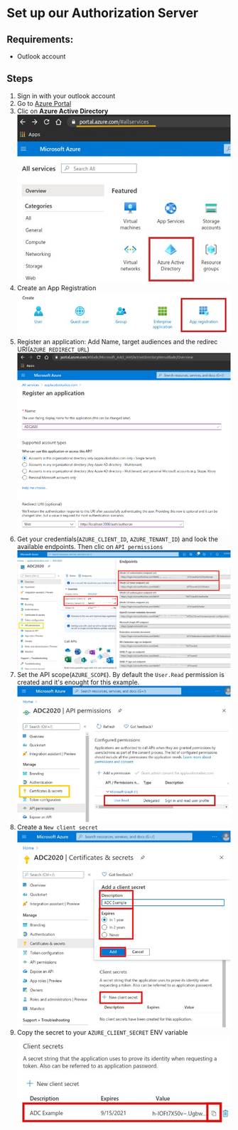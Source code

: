 # Set up our Authorization Server

## Requirements:
* Outlook account

## Steps
1. Sign in with your outlook account
2. Go to [Azure Portal](https://portal.azure.com/)
3. Clic on **Azure Active Directory** ![Step1](images/azure/1-step.jpg)
4. Create an App Registration ![Step2](images/azure/2-step.jpg)
5. Register an application: Add Name, target audiences and the redirec URI(`AZURE_REDIRECT_URL`) ![Step3](images/azure/3-step.png)
6. Get your credentials(`AZURE_CLIENT_ID`, `AZURE_TENANT_ID`) and look the available endpoints. Then clic on `API permissions` ![Step4](images/azure/4-step.jpg)
7. Set the API scope(`AZURE_SCOPE`). By default the `User.Read` permission is created and it's enought for this example. ![Step5](images/azure/5-step.jpg)
8. Create a `New client secret` ![Step6](images/azure/6-step.jpg)
9. Copy the secret to your `AZURE_CLIENT_SECRET` ENV variable ![Step6.1](images/azure/6.1-step.jpg)